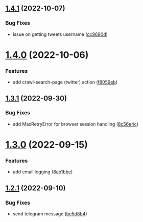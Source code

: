 ## [1.4.1](https://github.com/ghorbani-mohammad/Social-Networks-Crawler/compare/v1.4.0...v1.4.1) (2022-10-07)


### Bug Fixes

* issue on getting tweets username ([cc9690d](https://github.com/ghorbani-mohammad/Social-Networks-Crawler/commit/cc9690d6dfeb9752d80a442cebec4a97137c6464))



# [1.4.0](https://github.com/ghorbani-mohammad/Social-Networks-Crawler/compare/v1.3.1...v1.4.0) (2022-10-06)


### Features

* add crawl-search-page (twitter) action ([f8059eb](https://github.com/ghorbani-mohammad/Social-Networks-Crawler/commit/f8059eb031b7f2921c638689098836c28bbaee32))



## [1.3.1](https://github.com/ghorbani-mohammad/Social-Networks-Crawler/compare/v1.3.0...v1.3.1) (2022-09-30)


### Bug Fixes

* add MaxRetryError for browser session handling ([8c56e4c](https://github.com/ghorbani-mohammad/Social-Networks-Crawler/commit/8c56e4caf84f29b340307a736002c56cdcb10e4d))



# [1.3.0](https://github.com/ghorbani-mohammad/Social-Networks-Crawler/compare/v1.2.1...v1.3.0) (2022-09-15)


### Features

* add email logging ([8ab1bbe](https://github.com/ghorbani-mohammad/Social-Networks-Crawler/commit/8ab1bbeda2f0cef174a0836dd9ee8e32378143a5))



## [1.2.1](https://github.com/ghorbani-mohammad/Social-Networks-Crawler/compare/v1.2.0...v1.2.1) (2022-09-10)


### Bug Fixes

* send telegram message ([be5d8b4](https://github.com/ghorbani-mohammad/Social-Networks-Crawler/commit/be5d8b4454e9f344ba1e6ad33f631aec551795df))



